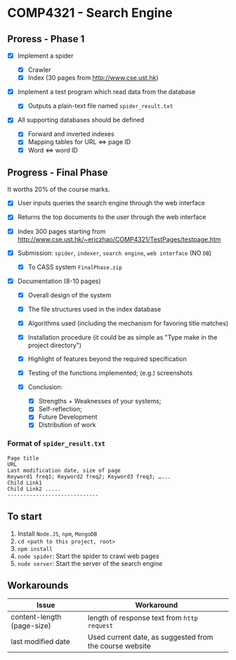 # COMP4321 - Search Engine

## Proress - Phase 1

- [x] Implement a spider

  - [x] Crawler
  - [x] Index (30 pages from <http://www.cse.ust.hk>)

- [x] Implement a test program which read data from the database

  - [x] Outputs a plain-text file named `spider_result.txt`

- [x] All supporting databases should be defined

  - [x] Forward and inverted indexes
  - [x] Mapping tables for URL <=> page ID
  - [x] Word <=> word ID

## Progress - Final Phase

It worths 20% of the course marks.

- [x] User inputs queries the search engine through the web interface
- [x] Returns the top documents to the user through the web interface
- [x] Index 300 pages starting from <http://www.cse.ust.hk/~ericzhao/COMP4321/TestPages/testpage.htm>
- [x] Submission: `spider`, `indexer`, `search engine`, `web interface` (NO `DB`)

  - [x] To CASS system `FinalPhase.zip`

- [x] Documentation (8-10 pages)

  - [x] Overall design of the system
  - [x] The file structures used in the index database
  - [x] Algorithms used (including the mechanism for favoring title matches)
  - [x] Installation procedure (it could be as simple as "Type make in the project directory")
  - [x] Highlight of features beyond the required specification
  - [x] Testing of the functions implemented; (e.g.) screenshots
  - [x] Conclusion:

    - [x] Strengths + Weaknesses of your systems;
    - [x] Self-reflection;
    - [x] Future Development
    - [x] Distribution of work

### Format of `spider_result.txt`

```plain-text
Page title
URL
Last modification date, size of page
Keyword1 freq1; Keyword2 freq2; Keyword3 freq3; …...
Child Link1
Child Link2 .....
-----------------------------
```

## To start

1. Install `Node.JS`, `npm`, `MongoDB`
2. `cd <path to this project, root>`
3. `npm install`
4. `node spider`: Start the spider to crawl web pages
5. `node server`: Start the server of the search engine

## Workarounds

Issue                      | Workaround
-------------------------- | -------------------------------------------------------
content-length (page-size) | length of response text from `http request`
last modified date         | Used current date, as suggested from the course website
